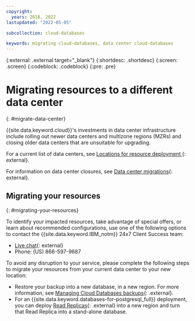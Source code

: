 ```yaml
---
copyright:
  years: 2018, 2022
lastupdated: "2022-05-05"

subcollection: cloud-databases

keywords: migrating cloud-databases, data center cloud-databases
---
```


{:external: .external target="_blank"}
{:shortdesc: .shortdesc}
{:screen: .screen}
{:codeblock: .codeblock}
{:pre: .pre}

# Migrating resources to a different data center
{: #migrate-data-center}

{{site.data.keyword.cloud}}'s investments in data center infrastructure include rolling out newer data centers and multizone regions (MZRs) and closing older data centers that are unsuitable for upgrading. 

For a current list of data centers, see [Locations for resource deployment
](/docs/overview?topic=overview-locations){: external}. 

For information on data center closures, see [Data center migrations](/docs/account?topic=account-dc-closure){: external}.

## Migrating your resources
{: #migrating-your-resources}

To identify your impacted resources, take advantage of special offers, or learn about recommended configurations, use one of the following options to contact the {{site.data.keyword.IBM_notm}} 24x7 Client Success team:

- [Live chat](https://www.ibm.com/cloud/data-centers/?focusArea=WCP%20-%20Pooled%20CSM&contactmodule){: external}
- Phone: (US) 866-597-9687

To avoid any disruption to your service, please complete the following steps to migrate your resources from your current data center to your new location: 

- Restore your backup into a new database, in a new region. For more information, see [Managing Cloud Databases backups](/docs/cloud-databases?topic=cloud-databases-dashboard-backups){: .external}.
- For an {{site.data.keyword.databases-for-postgresql_full}} deployment, you can deploy [Read Replicas](/docs/databases-for-postgresql?topic=databases-for-postgresql-read-only-replicas){: .external} into a new region and turn that Read Replica into a stand-alone database.
